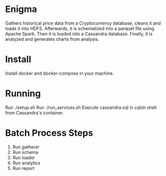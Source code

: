 # Enigma

Gathers historical price data from a Cryptocurrency database, cleans it and loads it into HDFS. Afterwards, it is schematized into a parquet file using Apache Spark. Then it is loaded into a Cassandra database. Finally, it is analyzed and generates charts from analysis.

# Install
Install docker and docker-compose in your machine.

# Running
Run ./setup.sh
Run ./run_services.sh
Execute cassandra.sql in cqlsh shell from Cassandra's container.

# Batch Process Steps
1. Run gatherer
2. Run schema
3. Run loader
4. Run analytics
5. Run report

